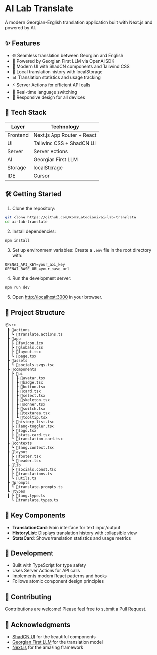 # AI Lab Translate

A modern Georgian-English translation application built with Next.js and powered by AI.

## ✨ Features

- 🌐 Seamless translation between Georgian and English
- 🧠 Powered by Georgian First LLM via OpenAI SDK
- 🎨 Modern UI with ShadCN components and Tailwind CSS
- 💾 Local translation history with localStorage
- 📊 Translation statistics and usage tracking
- ⚡ Server Actions for efficient API calls
- 🔄 Real-time language switching
- 📱 Responsive design for all devices

## 🚀 Tech Stack

| Layer    | Technology                 |
| -------- | -------------------------- |
| Frontend | Next.js App Router + React |
| UI       | Tailwind CSS + ShadCN UI   |
| Server   | Server Actions             |
| AI       | Georgian First LLM         |
| Storage  | localStorage               |
| IDE      | Cursor                     |

## 🛠️ Getting Started

1. Clone the repository:

```bash
git clone https://github.com/RomaLetodiani/ai-lab-translate
cd ai-lab-translate
```

2. Install dependencies:

```bash
npm install
```

3. Set up environment variables:
   Create a `.env` file in the root directory with:

```
OPENAI_API_KEY=your_api_key
OPENAI_BASE_URL=your_base_url
```

4. Run the development server:

```bash
npm run dev
```

5. Open [http://localhost:3000](http://localhost:3000) in your browser.

## 📁 Project Structure

```
📦src
 ┣ 📂actions
 ┃ ┗ 📜translate.actions.ts
 ┣ 📂app
 ┃ ┣ 📜favicon.ico
 ┃ ┣ 📜globals.css
 ┃ ┣ 📜layout.tsx
 ┃ ┗ 📜page.tsx
 ┣ 📂assets
 ┃ ┗ 📜socials.svgs.tsx
 ┣ 📂components
 ┃ ┣ 📂ui
 ┃ ┃ ┣ 📜avatar.tsx
 ┃ ┃ ┣ 📜badge.tsx
 ┃ ┃ ┣ 📜button.tsx
 ┃ ┃ ┣ 📜card.tsx
 ┃ ┃ ┣ 📜select.tsx
 ┃ ┃ ┣ 📜skeleton.tsx
 ┃ ┃ ┣ 📜sonner.tsx
 ┃ ┃ ┣ 📜switch.tsx
 ┃ ┃ ┣ 📜textarea.tsx
 ┃ ┃ ┗ 📜tooltip.tsx
 ┃ ┣ 📜history-list.tsx
 ┃ ┣ 📜lang-toggler.tsx
 ┃ ┣ 📜logo.tsx
 ┃ ┣ 📜stats-card.tsx
 ┃ ┗ 📜translation-card.tsx
 ┣ 📂contexts
 ┃ ┗ 📜lang.context.tsx
 ┣ 📂layout
 ┃ ┣ 📜footer.tsx
 ┃ ┗ 📜header.tsx
 ┣ 📂lib
 ┃ ┣ 📜socials.const.tsx
 ┃ ┣ 📜translations.ts
 ┃ ┗ 📜utils.ts
 ┣ 📂prompts
 ┃ ┗ 📜translate.prompts.ts
 ┗ 📂types
 ┃ ┣ 📜lang.type.ts
   ┗ 📜translate.types.ts
```

## 🎯 Key Components

- **TranslationCard**: Main interface for text input/output
- **HistoryList**: Displays translation history with collapsible view
- **StatsCard**: Shows translation statistics and usage metrics

## 🔧 Development

- Built with TypeScript for type safety
- Uses Server Actions for API calls
- Implements modern React patterns and hooks
- Follows atomic component design principles

## 🤝 Contributing

Contributions are welcome! Please feel free to submit a Pull Request.

## 🙏 Acknowledgments

- [ShadCN UI](https://ui.shadcn.com/) for the beautiful components
- [Georgian First LLM](https://ailab.ge/) for the translation model
- [Next.js](https://nextjs.org/) for the amazing framework

